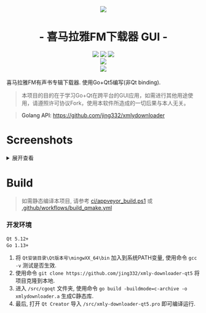 <p align="center">
<img src="http://blog.xmcdn.com/wp-content/uploads/2014/04/%E8%A7%84%E8%8C%831.png">
</p>

<h1 align="center">- 喜马拉雅FM下载器 GUI -</h1>

<p align="center">
  <img src="https://img.shields.io/badge/support-Windows-blue?logo=Windows">
  <img src="https://img.shields.io/badge/support-Linux-yellow?logo=Linux">
  <img src="https://img.shields.io/badge/support-MacOS-green?logo=apple">
  <br />
  <a href="https://github.com/jing332/xmly-downloader-qt5/actions"><img src="https://github.com/jing332/xmly-downloader-qt5/workflows/QMake%20Build%20Matrix/badge.svg?branch=master"><a/>
  <br />
  <img src="http://hits.dwyl.com/jing332/xmly-downloader-qt5.svg">
</p>

喜马拉雅FM有声书专辑下载器. 使用Go+Qt5编写(非Qt binding).

> 本项目的目的在于学习Go+Qt在跨平台的GUI应用，如需进行其他用途使用，请遵照许可协议Fork，使用本软件所造成的一切后果与本人无关。

> Golang API: https://github.com/jing332/xmlydownloader

# Screenshots
<details>
<summary>展开查看</summary>
  
![MainWindow](images/MainWindow.png)

![DownloadDialog](images/DownloadDialog.png)

![lightblue](images/lightblue.png)

![psblack](images/psblack.png)

![flatwhite](images/flatwhite.png)
</details>

# Build

> 如需静态编译本项目, 请参考 [ci/appveyor_build.ps1](https://github.com/jing332/xmly-downloader-qt5/blob/master/ci/appveyor_build.ps1) 或 [.github/workflows/build_qmake.yml](https://github.com/jing332/xmly-downloader-qt5/blob/master/.github/workflows/build_qmake.yml)

### 开发环境
`Qt 5.12+`  
`Go 1.13+`

1. 将 `Qt安装目录\Qt版本号\mingwXX_64\bin` 加入到系统PATH变量, 使用命令 `gcc -v` 测试是否生效.  
2. 使用命令 `git clone https://github.com/jing332/xmly-downloader-qt5` 将项目克隆到本地.  
3. 进入 `/src/cgoqt` 文件夹, 使用命令 `go build -buildmode=c-archive -o xmlydownloader.a` 生成C静态库.  
4. 最后, 打开 `Qt Creator` 导入 `/src/xmly-downloader-qt5.pro` 即可编译运行.  
